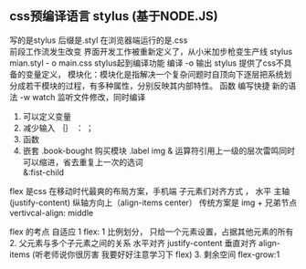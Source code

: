 ##    css预编译语言 stylus  (基于NODE.JS)
写的是stylus  后缀是.styl  在浏览器端运行的是.css  
前段工作流发生改变
界面开发工作被重新定义了，从小米加步枪变生产线
stylus mian.styl - o main.css
stylus起到编译功能     编译 -o 输出
stylus 提供了css不具备的变量定义，
模块化：模块化是指解决一个复杂问题时自顶向下逐层把系统划分成若干模块的过程，有多种属性，分别反映其内部特性。
函数 编写快捷          新的语法
-w watch 监听文件修改，同时编译

1.  可以定义变量
2. 减少输入 ｛｝ ： ；
3. 函数
4. 嵌套
    .book-bought 购买模块
        .label
            img
    & 运算符引用上一级的层次雷鸣同时可以缩进，省去重复上一次的选词    
          &:fist-child

flex 是css 在移动时代最爽的布局方案，手机端  子元素们对齐方式 ， 水平 主轴(justify-content)  纵轴方向上（align-items center）
  传统方案是 img + 兄弟节点  vertivcal-align: middle

  flex 的考点 自适应
     1 flex: 1 比例划分， 只给一个元素设置，占据其他元素的所有
2. 父元素与多个子元素之间的关系
    水平对齐   justify-content
    垂直对齐  align-items  (听老师说你很厉害 我要好好注意学习下 flex)
3. 剩余空间  flex-grow:1

  